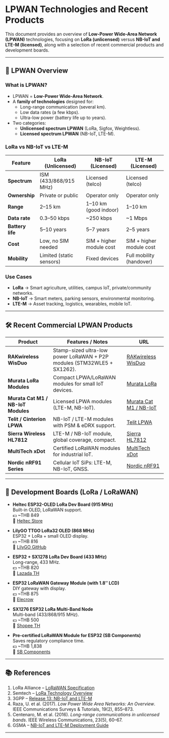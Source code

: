 # LPWAN Technologies and Recent Products

This document provides an overview of **Low-Power Wide-Area Network (LPWAN)** technologies, focusing on **LoRa (unlicensed)** versus **NB-IoT and LTE-M (licensed)**, along with a selection of recent commercial products and development boards.

---

## 📡 LPWAN Overview

### What is LPWAN?
- LPWAN = **Low-Power Wide-Area Network**.
- A **family of technologies** designed for:
  - Long-range communication (several km).
  - Low data rates (a few kbps).
  - Ultra-low power (battery life up to years).
- Two categories:
  - **Unlicensed spectrum LPWAN** (LoRa, Sigfox, Weightless).
  - **Licensed spectrum LPWAN** (NB-IoT, LTE-M).

### LoRa vs NB-IoT vs LTE-M

| Feature          | LoRa (Unlicensed)         | NB-IoT (Licensed)         | LTE-M (Licensed)          |
|------------------|----------------------------|---------------------------|---------------------------|
| **Spectrum**     | ISM (433/868/915 MHz)      | Licensed (telco)          | Licensed (telco)          |
| **Ownership**    | Private or public          | Operator only             | Operator only             |
| **Range**        | 2–15 km                    | 1–10 km (good indoor)     | 1–10 km                   |
| **Data rate**    | 0.3–50 kbps                | ~250 kbps                 | ~1 Mbps                   |
| **Battery life** | 5–10 years                 | 5–7 years                 | 2–5 years                 |
| **Cost**         | Low, no SIM needed         | SIM + higher module cost  | SIM + higher module cost  |
| **Mobility**     | Limited (static sensors)   | Fixed devices             | Full mobility (handover)  |

### Use Cases
- **LoRa** → Smart agriculture, utilities, campus IoT, private/community networks.  
- **NB-IoT** → Smart meters, parking sensors, environmental monitoring.  
- **LTE-M** → Asset tracking, logistics, wearables, mobile IoT.  

---

## 🛠️ Recent Commercial LPWAN Products

| Product | Features / Notes | URL |
|---------|------------------|-----|
| **RAKwireless WisDuo** | Stamp-sized ultra-low power LoRaWAN + P2P modules (STM32WLE5 + SX1262). | [RAKwireless WisDuo](https://www.rakwireless.com/en-us/products/modules-for-lorawan) |
| **Murata LoRa Modules** | Compact LPWA/LoRaWAN modules for small IoT devices. | [Murata LoRa](https://www.murata.com/en-us/products/connectivitymodule/lora) |
| **Murata Cat M1 / NB-IoT Modules** | Licensed LPWA modules (LTE-M, NB-IoT). | [Murata Cat M1 / NB-IoT](https://www.murata.com/en-us/products/connectivitymodule/cat-m1) |
| **Telit / Cinterion LPWA** | NB-IoT / LTE-M modules with PSM & eDRX support. | [Telit LPWA](https://www.telit.com/modules-overview/cellular-lpwa/) |
| **Sierra Wireless HL7812** | LTE-M / NB-IoT module, global coverage, compact. | [Sierra HL7812](https://www.sierrawireless.com/iot-modules/lpwa-modules/hl7812/) |
| **MultiTech xDot** | Certified LoRaWAN modules for industrial IoT. | [MultiTech xDot](https://multitech.com/all-products/lorawan-devices/lorawan-modules/) |
| **Nordic nRF91 Series** | Cellular IoT SiPs: LTE-M, NB-IoT, GNSS. | [Nordic nRF91](https://www.nordicsemi.com/Products/Wireless/Low-power-cellular-IoT) |

---

## 🔧 Development Boards (LoRa / LoRaWAN)

- **Heltec ESP32-OLED LoRa Dev Board (915 MHz)**  
  Built-in OLED, LoRaWAN support.  
  💵 ~THB 849  
  🔗 [Heltec Store](https://heltec.org/project/wifi-lora-32/)  

- **LilyGO TTGO LoRa32 OLED (868 MHz)**  
  ESP32 + LoRa + small OLED display.  
  💵 ~THB 816  
  🔗 [LilyGO GitHub](https://github.com/LilyGO/TTGO-LORA32-V2.1)  

- **ESP32 + SX1278 LoRa Dev Board (433 MHz)**  
  Long-range, 433 MHz.  
  💵 ~THB 820  
  🔗 [Lazada TH](https://www.lazada.co.th/tag/esp32-lora/)  

- **ESP32 LoRaWAN Gateway Module (with 1.8″ LCD)**  
  DIY gateway with display.  
  💵 ~THB 875  
  🔗 [Elecrow](https://www.elecrow.com/esp32-lorawan-gateway.html)  

- **SX1276 ESP32 LoRa Multi-Band Node**  
  Multi-band (433/868/915 MHz).  
  💵 ~THB 500  
  🔗 [Shopee TH](https://shopee.co.th/search?keyword=esp32%20sx1276%20lora)  

- **Pre-certified LoRaWAN Module for ESP32 (SB Components)**  
  Saves regulatory compliance time.  
  💵 ~THB 1,838  
  🔗 [SB Components](https://shop.sb-components.co.uk/products/esp32-lora)  

---

## 📚 References
1. LoRa Alliance – [LoRaWAN Specification](https://lora-alliance.org)  
2. Semtech – [LoRa Technology Overview](https://www.semtech.com/lora)  
3. 3GPP – [Release 13: NB-IoT and LTE-M](https://www.3gpp.org)  
4. Raza, U. et al. (2017). *Low Power Wide Area Networks: An Overview*. IEEE Communications Surveys & Tutorials, 19(2), 855–873.  
5. Centenaro, M. et al. (2016). *Long-range communications in unlicensed bands*. IEEE Wireless Communications, 23(5), 60–67.  
6. GSMA – [NB-IoT and LTE-M Deployment Guide](https://www.gsma.com/iot)  

---

